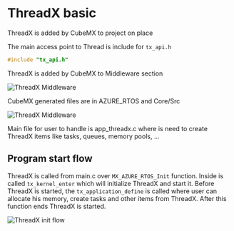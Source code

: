 # ThreadX basic

ThreadX is added by CubeMX to project on place

The main access point to Thread is include for `tx_api.h`

```c
#include "tx_api.h"
```

ThreadX is added by CubeMX to Middleware section

![ThreadX Middleware](./img/2021_04_20_000009.png)

CubeMX generated files are in AZURE_RTOS and Core/Src

![ThreadX Middleware](./img/2021_04_20_000010.png)

Main file for user to handle is app_threadx.c where is need to create ThreadX items like tasks, queues, memory pools, ...

## Program start flow

ThreadX is called from main.c over `MX_AZURE_RTOS_Init` function. Inside is called `tx_kernel_enter` which will initialize ThreadX and start it.
Before ThreadX is started, the `tx_application_define` is called where user can allocate his memory, create tasks and other items from ThreadX. After this function ends ThreadX is started.

![ThreadX init flow](./img/03.svg)
